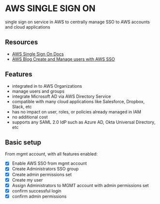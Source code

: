 # AWS SINGLE SIGN ON
single sign on service in AWS to centrally manage SSO to AWS accounts and cloud applications

## Resources
- [AWS Single Sign On Docs](https://docs.aws.amazon.com/singlesignon/latest/userguide/what-is.html)
- [AWS Blog Create and Manage users with AWS SSO](https://aws.amazon.com/blogs/security/how-to-create-and-manage-users-within-aws-sso/)

## Features
- integrated in to AWS Organizations
- manage users and groups
- integrate Microsoft AD via AWS Directory Service
- compatible with many cloud applications like Salesforce, Dropbox, Slack, etc
- has no impact on user, roles, or policies already managed in IAM
- no additional cost
- supports any SAML 2.0 IdP such as Azure AD, Okta Universal Directory, etc

## Basic setup
From mgmt account, with all features enabled:

- [x] Enable AWS SSO from mgmt account
- [x] Create Administrators SSO group
- [x] Create admin permissions set
- [x] Create my user
- [x] Assign Administrators to MGMT account with admin permissions set
- [x] confirm successful login
- [x] confirm admin permissions
